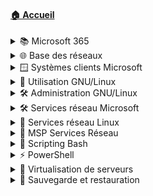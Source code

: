 #### [🏠 Accueil](/README.md)

<details>
<summary>📚 Microsoft 365</summary>

- [Découverte](/010-microsoft365/01-découverte/découverte.md)
- [Word](/010-microsoft365/02-word/word.md)
- [Excel](/010-microsoft365/03-excel/excel.md)
- [Outlook](/010-microsoft365/04-outlook/outlook.md)
- [OneDrive, Teams, SharePoint](/010-microsoft365/05-onedrive-teams-sharepoint/onedrive-teams-sharepoint.md)

</details>

<details>
<summary>🌐 Base des réseaux</summary>

- [Modèle OSI](/020-base-des-réseaux/01-modèle-osi/modèle-osi.md)
- [Unités informatiques](/020-base-des-réseaux/02-unités-informatiques/unités-informatiques.md)
- [Adressage IPv4](/020-base-des-réseaux/03-adressage-ipv4/adressage-ipv4.md)
- [Communication](/020-base-des-réseaux/04-communication/communication.md)
- [Premières commandes](/020-base-des-réseaux/05-premières-commandes/premières-commandes.md)
- [Adressage IPv6](/020-base-des-réseaux/06-adressage-ipv6/adressage-ipv6.md)

</details>

<details>
<summary>🪟 Systèmes clients Microsoft</summary>

- [Systèmes d’exploitation](/030-systèmes-clients-microsoft/01-systèmes-d’exploitation/systèmes-d’exploitation.md)
- [Installation](/030-systèmes-clients-microsoft/02-installation/installation.md)
    - [🛠 Exemple](/030-systèmes-clients-microsoft/02-installation/exemple-pratique.md)
- [Interagir avec Windows](/030-systèmes-clients-microsoft/03-interagir-avec-windows/interagir-avec-windows.md)
    - [🛠 Exemple](/030-systèmes-clients-microsoft/03-interagir-avec-windows/exemple-pratique.md)
- [Gestion stockage](/030-systèmes-clients-microsoft/04-gestion-stockage/gestion-stockage.md)
    - [🛠 Exemple](/030-systèmes-clients-microsoft/04-gestion-stockage/exemple-pratique.md)
- [Utilisateurs et groupes](/030-systèmes-clients-microsoft/05-utilisateurs-et-groupes/utilisateurs-et-groupes.md)
    - [🛠 Exemple](/030-systèmes-clients-microsoft/05-utilisateurs-et-groupes/exemple-pratique.md)
- [Sécurité NTFS et ACL](/030-systèmes-clients-microsoft/06-sécurité-ntfs-et-acl/sécurité-ntfs-et-acl.md)
    - [🛠 Exemple](/030-systèmes-clients-microsoft/06-sécurité-ntfs-et-acl/exemple-pratique.md)
- [Gestion réseau et pare-feu](/030-systèmes-clients-microsoft/07-gestion-réseau-et-pare-feu/gestion-réseau-et-pare-feu.md)
    - [🛠 Exemple](/030-systèmes-clients-microsoft/07-gestion-réseau-et-pare-feu/exemple-pratique.md)
- [Partage de ressources](/030-systèmes-clients-microsoft/08-partage-de-ressources/partage-de-ressources.md)
    - [🛠 Exemple](/030-systèmes-clients-microsoft/08-partage-de-ressources/exemple-pratique.md)
- [Pilotes et imprimantes](/030-systèmes-clients-microsoft/09-pilotes-et-mprimantes/pilotes-et-mprimantes.md)
    - [🛠 Exemple](/030-systèmes-clients-microsoft/09-pilotes-et-mprimantes/exemple-pratique.md)
- [Maintenance système](/030-systèmes-clients-microsoft/10-maintenance-système/maintenance-système.md)
    - [🛠 Exemple](/030-systèmes-clients-microsoft/10-maintenance-système/exemple-pratique.md)
- [Plus loin avec PowerShell](/030-systèmes-clients-microsoft/11-plus-loin-avec-powershell/plus-loin-avec-powershell.md)
    - [🛠 Exemple](/030-systèmes-clients-microsoft/11-plus-loin-avec-powershell/exemple-pratique.md)
- [Capture et déploiement d’image](/030-systèmes-clients-microsoft/12-introduction-capture-et-déploiement-d’image/introduction-capture-et-déploiement-d’image.md)
    - [🛠 Exemple](/030-systèmes-clients-microsoft/12-introduction-capture-et-déploiement-d’image/exemple-pratique.md)
- [Stratégies groupe local](/030-systèmes-clients-microsoft/13-stratégies-groupe-local/stratégies-groupe-local.md)
    - [🛠 Exemple](/030-systèmes-clients-microsoft/13-stratégies-groupe-local/exemple-pratique.md)
- [🧾 Synthèse](/030-systèmes-clients-microsoft/synthèse/synthèse.md)

</details>

<details>
<summary>🐧 Utilisation GNU/Linux</summary>

- [Introduction Linux](/040-utilisation-distribution-gnulinux/01-introduction-linux/introduction-linux.md)
- [Découverte OS Linux](/040-utilisation-distribution-gnulinux/02-découverte-os-linux/découverte-os-linux.md)
    - [🛠 Exemple](/040-utilisation-distribution-gnulinux/02-découverte-os-linux/exemple-pratique.md)
- [Découverte Shell](/040-utilisation-distribution-gnulinux/03-découverte-shell/découverte-shell.md)
    - [🛠 Exemple](/040-utilisation-distribution-gnulinux/03-découverte-shell/exemple-pratique.md)
- [Fichiers et dossiers](/040-utilisation-distribution-gnulinux/04-fichiers-et-dossiers/fichiers-et-dossiers.md)
    - [🛠 Exemple](/040-utilisation-distribution-gnulinux/04-fichiers-et-dossiers/exemple-pratique.md)
- [Utiliser des fichiers](/040-utilisation-distribution-gnulinux/05-utiliser-des-fichiers/utiliser-des-fichiers.md)
    - [🛠 Exemple](/040-utilisation-distribution-gnulinux/05-utiliser-des-fichiers/exemple-pratique.md)
- [Spécificités du shell Bash](/040-utilisation-distribution-gnulinux/06-spécificités-shell-bash/spécificités-shell-bash.md)
    - [🛠 Exemple](/040-utilisation-distribution-gnulinux/06-spécificités-shell-bash/exemple-pratique.md)
- [Éditer du texte](/040-utilisation-distribution-gnulinux/07-éditer-du-texte/éditer-du-texte.md)
    - [🛠 Exemple](/040-utilisation-distribution-gnulinux/07-éditer-du-texte/exemple-pratique.md)
- [Mécanismes avancés](/040-utilisation-distribution-gnulinux/08-mécanismes-avancés/mécanismes-avancés.md)
    - [🛠 Exemple](/040-utilisation-distribution-gnulinux/08-mécanismes-avancés/exemple-pratique.md)
- [🧾 Synthèse](/040-utilisation-distribution-gnulinux/synthèse/synthèse.md)

</details>

<details>
<summary>🛠️ Administration GNU/Linux</summary>

- [Présentation Debian GNU/Linux](/050-administration-distribution-gnulinux/01-présentation-debian-gnulinux/présentation-debian-gnulinux.md)
- [Installation](/050-administration-distribution-gnulinux/02-installation-distribution-debian/installation-distribution-debian.md)
    - [🛠 Exemple](/050-administration-distribution-gnulinux/02-installation-distribution-debian/exemple-pratique.md)
- [Démarrage système](/050-administration-distribution-gnulinux/03-démarrage-distribution-debian/démarrage-distribution-debian.md)
    - [🛠 Exemple](/050-administration-distribution-gnulinux/03-démarrage-distribution-debian/exemple-pratique.md)
- [Mode maintenance](/050-administration-distribution-gnulinux/04-debian-mode-maintenance/debian-mode-maintenance.md)
    - [🛠 Exemple](/050-administration-distribution-gnulinux/04-debian-mode-maintenance/exemple-pratique.md)
- [Gestion réseau](/050-administration-distribution-gnulinux/05-gestion-réseau/gestion-réseau.md)
    - [🛠 Exemple](/050-administration-distribution-gnulinux/05-gestion-réseau/exemple-pratique.md)
- [Gestion des paquets](/050-administration-distribution-gnulinux/06-gestion-des-paquets-logicielles/gestion-des-paquets-logicielles.md)
    - [🛠 Exemple](/050-administration-distribution-gnulinux/06-gestion-des-paquets-logicielles/exemple-pratique.md)
- [Espaces de stockage](/050-administration-distribution-gnulinux/07-gestion-des-espaces-de-stockage/gestion-des-espaces-de-stockage.md)
    - [🛠 Exemple](/050-administration-distribution-gnulinux/07-gestion-des-espaces-de-stockage/exemple-pratique.md)
- [LVM](/050-administration-distribution-gnulinux/08-gestion-des-espaces-de-stockage-lvm/gestion-des-espaces-de-stockage-lvm.md)
    - [🛠 Exemple](/050-administration-distribution-gnulinux/08-gestion-des-espaces-de-stockage-lvm/exemple-pratique.md)
- [File system](/050-administration-distribution-gnulinux/09-gestion-des-espaces-de-stockage-file-system/gestion-des-espaces-de-stockage-file-system.md)
    - [🛠 Exemple](/050-administration-distribution-gnulinux/09-gestion-des-espaces-de-stockage-file-system/exemple-pratique.md)
- [Utilisateurs et groupes](/050-administration-distribution-gnulinux/10-gestion-des-utilisateurs-et-groupes/gestion-des-utilisateurs-et-groupes.md)
    - [🛠 Exemple](/050-administration-distribution-gnulinux/10-gestion-des-utilisateurs-et-groupes/exemple-pratique.md)
- [Droits sur les fichiers](/050-administration-distribution-gnulinux/11-droits-sur-les-fichiers-et-répertoires/droits-sur-les-fichiers-et-répertoires.md)
    - [🛠 Exemple](/050-administration-distribution-gnulinux/11-droits-sur-les-fichiers-et-répertoires/exemple-pratique.md)
- [Maintenance système](/050-administration-distribution-gnulinux/12-maintenance-système-en-production/maintenance-système-en-production.md)
    - [🛠 Exemple](/050-administration-distribution-gnulinux/12-maintenance-système-en-production/exemple-pratique.md)
- [🧾 Synthèse](/050-administration-distribution-gnulinux/synthèse/synthèse.md)

</details>

<details>
<summary>🛠️ Services réseau Microsoft</summary>

- [Administration Windows](/090-services-réseau-en-environnement-microsoft/01-administration-windows/administration-windows.md)
    - [🛠 Exemple](/090-services-réseau-en-environnement-microsoft/01-administration-windows/exemple-pratique.md)
- [Active Directory](/090-services-réseau-en-environnement-microsoft/02-active-directory/active-directory.md)
    - [🛠 Exemple](/090-services-réseau-en-environnement-microsoft/02-active-directory/exemple-pratique.md)
- [Stratégies de groupe](/090-services-réseau-en-environnement-microsoft/03-stratégies-de-groupe/stratégies-de-groupe.md)
    - [🛠 Exemple](/090-services-réseau-en-environnement-microsoft/03-stratégies-de-groupe/exemple-pratique.md)
- [Routage](/090-services-réseau-en-environnement-microsoft/04-routage/routage.md)
    - [🛠 Exemple](/090-services-réseau-en-environnement-microsoft/04-routage/exemple-pratique.md)
- [Service DHCP](/090-services-réseau-en-environnement-microsoft/05-service-dhcp/service-dhcp.md)
    - [🛠 Exemple](/090-services-réseau-en-environnement-microsoft/05-service-dhcp/exemple-pratique.md)
- [Service DNS](/090-services-réseau-en-environnement-microsoft/06-service-dns/service-dns.md)
    - [🛠 Exemple](/090-services-réseau-en-environnement-microsoft/06-service-dns/exemple-pratique.md)
- [🧾 Synthèse](/090-services-réseau-en-environnement-microsoft/synthèse/synthèse.md)

</details>

<details>
<summary>🐧 Services réseau Linux</summary>

- [Introduction](/100-services-réseau-en-environnement-linux/01-introduction/introduction.md)
- [Adressage réseau](/100-services-réseau-en-environnement-linux/02-adressage-réseau/adressage-réseau.md)
    - [🛠 Exemple](/100-services-réseau-en-environnement-linux/02-adressage-réseau/exemple-pratique.md)
- [Routage et NAT](/100-services-réseau-en-environnement-linux/03-routage-et-nat/routage-et-nat.md)
    - [🛠 Exemple](/100-services-réseau-en-environnement-linux/03-routage-et-nat/exemple-pratique.md)
- [Administration à distance](/100-services-réseau-en-environnement-linux/04-administration-à-distance/administration-à-distance.md)
    - [🛠 Exemple](/100-services-réseau-en-environnement-linux/04-administration-à-distance/exemple-pratique.md)
- [DNS Résolveur](/100-services-réseau-en-environnement-linux/05-dns-résolveur/dns-résolveur.md)
    - [🛠 Exemple](/100-services-réseau-en-environnement-linux/05-dns-résolveur/exemple-pratique.md)
- [DHCP](/100-services-réseau-en-environnement-linux/06-dhcp/dhcp.md)
    - [🛠 Exemple](/100-services-réseau-en-environnement-linux/06-dhcp/exemple-pratique.md)
- [DNS autoritaire sur zone](/100-services-réseau-en-environnement-linux/07-dns-autoritaire-sur-zone/dns-autoritaire-sur-zone.md)
    - [🛠 Exemple](/100-services-réseau-en-environnement-linux/07-dns-autoritaire-sur-zone/exemple-pratique.md)
- [🧾 Synthèse](/100-services-réseau-en-environnement-linux/synthèse/synthèse.md)

</details>

<details>
<summary>🧪 MSP Services Réseau</summary>

- [Analyse](/120-mise-en-situation-professionnelle-services-réseau/01-analyse.md)
- [Architecture](/120-mise-en-situation-professionnelle-services-réseau/02-architecture.md)
- [Serveurs](/120-mise-en-situation-professionnelle-services-réseau/03-serveurs.md)
- [Clients](/120-mise-en-situation-professionnelle-services-réseau/04-clients.md)
- [Services DHCP & DNS](/120-mise-en-situation-professionnelle-services-réseau/05-services-dhcp-dns.md)
- [Domaine AD](/120-mise-en-situation-professionnelle-services-réseau/06-domaine-ad.md)
- [Structure AD](/120-mise-en-situation-professionnelle-services-réseau/07-structure-admd)
- [Partages](/120-mise-en-situation-professionnelle-services-réseau/08-partages.md)
- [GPO](/120-mise-en-situation-professionnelle-services-réseau/09-gpo.md)
- [Redondance](/120-mise-en-situation-professionnelle-services-réseau/10-redondance.md)
- [Administration à distance](/120-mise-en-situation-professionnelle-services-réseau/11-administration-à-distance.md)
- [🧾 Synthèse](/120-mise-en-situation-professionnelle-services-réseau/synthèse.md)

</details>

<details>
<summary>🐚 Scripting Bash</summary>

- [Analyse](/130-initiation-au-scripting-bash/01-analyse/analyse.md)
    - [🛠 Exemple](/130-initiation-au-scripting-bash/01-analyse/exemple-pratique.md)
- [Écriture](/130-initiation-au-scripting-bash/02-écriture/écriture.md)
    - [🛠 Exemple](/130-initiation-au-scripting-bash/02-écriture/exemple-pratique.md)
- [Commandes utiles](/130-initiation-au-scripting-bash/03-premières-commandes-utiles/premières-commandes-utiles.md)
    - [🛠 Exemple](/130-initiation-au-scripting-bash/03-premières-commandes-utiles/exemple-pratique.md)
- [Variables](/130-initiation-au-scripting-bash/04-variables/variables.md)
    - [🛠 Exemple](/130-initiation-au-scripting-bash/04-variables/exemple-pratique.md)
- [Caractères spéciaux](/130-initiation-au-scripting-bash/05-caractères-spéciaux/caractères-spéciaux.md)
    - [🛠 Exemple](/130-initiation-au-scripting-bash/05-caractères-spéciaux/exemple-pratique.md)
- [Exécution conditionnelle](/130-initiation-au-scripting-bash/06-exécution-conditionnelle/exécution-conditionnelle.md)
    - [🛠 Exemple](/130-initiation-au-scripting-bash/06-exécution-conditionnelle/exemple-pratique.md)
- [Structures de boucle](/130-initiation-au-scripting-bash/07-structures-de-boucle/structures-de-boucle.md)
    - [🛠 Exemple](/130-initiation-au-scripting-bash/07-structures-de-boucle/exemple-pratique.md)
- [Fonctions](/130-initiation-au-scripting-bash/08-fonctions/fonctions.md)
    - [🛠 Exemple](/130-initiation-au-scripting-bash/08-fonctions/exemple-pratique.md)
- [🧾 Synthèse](/130-initiation-au-scripting-bash/synthèse/synthèse.md)

</details>

<details>
<summary>⚡ PowerShell</summary>

- [Présentation](/140-initiation-à-powershell/01-présentation/présentation.md)
    - [🛠 Exemple](/140-initiation-à-powershell/01-présentation/exemple-pratique.md)
- [Langage objet](/140-initiation-à-powershell/02-langage-objet/langage-objet.md)
    - [🛠 Exemple](/140-initiation-à-powershell/02-langage-objet/exemple-pratique.md)
- [Manipulation des objets](/140-initiation-à-powershell/03-manipulation-des-objets/manipulation-des-objets.md)
    - [🛠 Exemple](/140-initiation-à-powershell/03-manipulation-des-objets/exemple-pratique.md)
- [Structures et variables](/140-initiation-à-powershell/04-structures-et-variables/structures-et-variables.md)
    - [🛠 Exemple](/140-initiation-à-powershell/04-structures-et-variables/exemple-pratique.md)
- [Réalisation de script](/140-initiation-à-powershell/05-réalisation-de-script/réalisation-de-script.md)
    - [🛠 Exemple](/140-initiation-à-powershell/05-réalisation-de-script/exemple-pratique.md)
- [Pour aller plus loin](/140-initiation-à-powershell/06-pour-aller-plus-loin/pour-aller-plus-loin.md)
    - [🛠 Exemple](/140-initiation-à-powershell/06-pour-aller-plus-loin/exemple-pratique.md)
- [🧾 Synthèse](/140-initiation-à-powershell/synthèse/synthèse.md)

</details>

<details>
<summary>🧱 Virtualisation de serveurs</summary>

- [Présentation](/110-virtualisation-de-serveurs/01-présentation/présentation.md)
- [Applications sur poste de travail](/110-virtualisation-de-serveurs/02-applications-sur-poste-de-travail/applications-sur-poste-de-travail.md)
    - [🛠 Exemple](/110-virtualisation-de-serveurs/02-applications-sur-poste-de-travail/exemple-pratique.md)
- [Virtualisation des serveurs](/110-virtualisation-de-serveurs/03-virtualisation-des-serveurs/virtualisation-des-serveurs.md)
- [Découverte d’Hyper-V](/110-virtualisation-de-serveurs/04-découverte-d’hyper-v/découverte-d’hyper-v.md)
    - [🛠 Exemple](/110-virtualisation-de-serveurs/04-découverte-d’hyper-v/exemple-pratique.md)
- [Composantes vSphere](/110-virtualisation-de-serveurs/05-composantes-infrastructure-vsphere/composantes-infrastructure-vsphere.md)
    - [🛠 Exemple](/110-virtualisation-de-serveurs/05-composantes-infrastructure-vsphere/exemple-pratique.md)
- [Gestion réseau](/110-virtualisation-de-serveurs/06-gestion-réseau/gestion-réseau.md)
    - [🛠 Exemple](/110-virtualisation-de-serveurs/06-gestion-réseau/exemple-pratique.md)
- [Gestion stockage](/110-virtualisation-de-serveurs/07-gestion-stockage/gestion-stockage.md)
    - [🛠 Exemple](/110-virtualisation-de-serveurs/07-gestion-stockage/exemple-pratique.md)
- [Gestion datacenter](/110-virtualisation-de-serveurs/08-gestion-datacenter/gestion-datacenter.md)
    - [🛠 Exemple](/110-virtualisation-de-serveurs/08-gestion-datacenter/exemple-pratique.md)
- [🧾 Synthèse](/110-virtualisation-de-serveurs/synthèse/synthèse.md)

</details>

<details>
<summary>💾 Sauvegarde et restauration</summary>

- [Concepts, enjeux et définitions](/145-sauvegarde-et-restauration/01-concept-enjeux-définition/concept-enjeux-définition.md)
    - [🛠 Exemple](/145-sauvegarde-et-restauration/01-concept-enjeux-définition/exemple-pratique.md)
- [Types de sauvegarde](/145-sauvegarde-et-restauration/02-types-de-sauvegarde/types-de-sauvegarde.md)
    - [🛠 Exemple](/145-sauvegarde-et-restauration/02-types-de-sauvegarde/exemple-pratique.md)
- [Gestion stockage](/145-sauvegarde-et-restauration/03-gestion-stockage/gestion-stockage.md)
    - [🛠 Exemple](/145-sauvegarde-et-restauration/03-gestion-stockage/exemple-pratique.md)
- [Redondance / RAID](/145-sauvegarde-et-restauration/04-redondance-données-raid/redondance-données-raid.md)
    - [🛠 Exemple](/145-sauvegarde-et-restauration/04-redondance-données-raid/exemple-pratique.md)
- [🧾 Synthèse](/145-sauvegarde-et-restauration/synthèse/synthèse.md)

</details>
